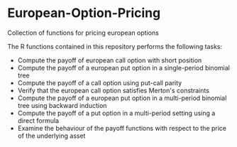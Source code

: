 # European-Option-Pricing
Collection of functions for pricing european options

The R functions contained in this repository performs the following tasks: 
- Compute the payoff of european call option with short position
- Compute the payoff of a european put option in a single-period binomial tree
- Compute the payoff of a call option using put-call parity
- Verify that the european call option satisfies Merton's constraints
- Compute the payoff of a european put option in a multi-period binomial tree using backward induction
- Compute the payoff of a put option in a multi-period setting using a direct formula
- Examine the behaviour of the payoff functions with respect to the price of the underlying asset
